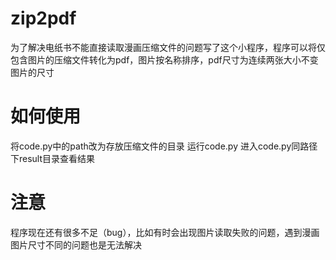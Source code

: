 # zip2pdf
为了解决电纸书不能直接读取漫画压缩文件的问题写了这个小程序，程序可以将仅包含图片的压缩文件转化为pdf，图片按名称排序，pdf尺寸为连续两张大小不变图片的尺寸

# 如何使用
将code.py中的path改为存放压缩文件的目录
运行code.py
进入code.py同路径下result目录查看结果

# 注意
程序现在还有很多不足（bug），比如有时会出现图片读取失败的问题，遇到漫画图片尺寸不同的问题也是无法解决
